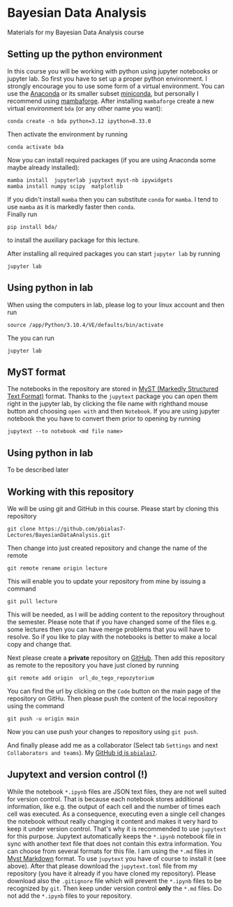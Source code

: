 # Bayesian Data Analysis

Materials for my Bayesian Data Analysis course

## Setting up the python environment

In this course you will be working with python using jupyter notebooks or jupyter lab. So first you have to set up a proper python environment. I strongly encourage you to use some form of a virtual environment. You can use the [Anaconda](https://docs.anaconda.com/anaconda/install/index.html) or its smaller subset [miniconda](https://docs.conda.io/en/latest/miniconda.html), but personally I recommend using 
[mambaforge](https://github.com/conda-forge/miniforge#mambaforge). 
After installing `mambaforge` create a new virtual environment `bda` (or any other name you want):

```
conda create -n bda python=3.12 ipython=8.33.0
```
Then activate the environment  by running
```
conda activate bda
```
Now you can install required packages (if you are using Anaconda some maybe already installed):

```
mamba install  jupyterlab jupytext myst-nb ipywidgets
mamba install numpy scipy  matplotlib
```
If you didn't install `mamba` then you can substitute `conda` for `mamba`. I tend to use `mamba` as it is markedly faster then `conda`.  
Finally run
```
pip install bda/
```
to install the auxiliary package for this lecture.

After installing all required packages you can start `jupyter lab` by running 
```
jupyter lab
```

## Using python in lab

When using the computers in lab, please log to your linux account and then run
```
source /app/Python/3.10.4/VE/defaults/bin/activate
```
The you can run 
```
jupyter lab
```

## MyST format

The notebooks in the repository are stored in [MyST (Markedly Structured Text Format)](https://myst-parser.readthedocs.io/en/latest/) format. Thanks to the `jupytext` package you can open them right in the jupyter lab, by clicking the file name with righthand mouse button and choosing `open with` and then `Notebook`. If you are using jupyter notebook the you have to convert them prior to opening by running   
```shell
jupytext --to notebook <md file name>
```


## Using python in lab

To be described later

## Working with this repository

We will be using git and GitHub in this course. Please start by cloning this repository
```shell
git clone https://github.com/pbialas7-Lectures/BayesianDataAnalysis.git
```
Then change into just created repository and change the name of the remote
```shell
git remote rename origin lecture 
```
This will enable you to update your repository from mine by issuing a command 
```shell
git pull lecture 
```
This will be needed, as I will be adding content to the repository throughout the semester. 
Please note that if you have changed some of the files e.g. some lectures then you  can have merge problems that you will have to resolve. So if you like to play with the notebooks is better to make a local copy and change that. 


Next please create a  **private** repository on [GitHub](https://github.com). Then add this repository as remote to the repository you have just cloned by running
```shell
git remote add origin  url_do_tego_repozytorium
```
You can find the url by clicking on the  `Code` button on the main page of the repository on GitHu. Then please push the content of the local repository using the command
```shell
git push -u origin main
```
Now you can use push your changes to repository  using `git push`. 

And finally please add me as a collaborator  (Select tab `Settings` and next `Collaborators and teams`). My  [GitHub id is `pbialas7`](https://github.com/pbialas7). 

## Jupytext and version control  (**!**)

While the notebook `*.ipynb` files are JSON text files, they are not well suited for version control. That is because each notebook stores additional  information, like e.g. the output of each cell and the number of times each cell was executed. As a consequence,  executing even a single cell changes the notebook without really changing it content and makes it very hard to keep it under version control. That's why it is recommended to use `jupytext` for this purpose. Jupytext automatically keeps the  `*.ipynb` notebook file in sync with another  text file that  does not contain this extra information. You can choose from several formats for this file. I am using the `*.md` files in [Myst Markdown](https://myst-parser.readthedocs.io/en/latest/) format. To use `jupytext` you have of course to install it (see above). After that please download the `jupytext.toml` file from my repository (you have it already if you have cloned my repository). Please download also the `.gitignore` file which will prevent the `*.ipynb` files to be recognized by `git`. Then  keep under version control **only** the `*.md` files. Do not add the `*.ipynb` files to your repository.  


